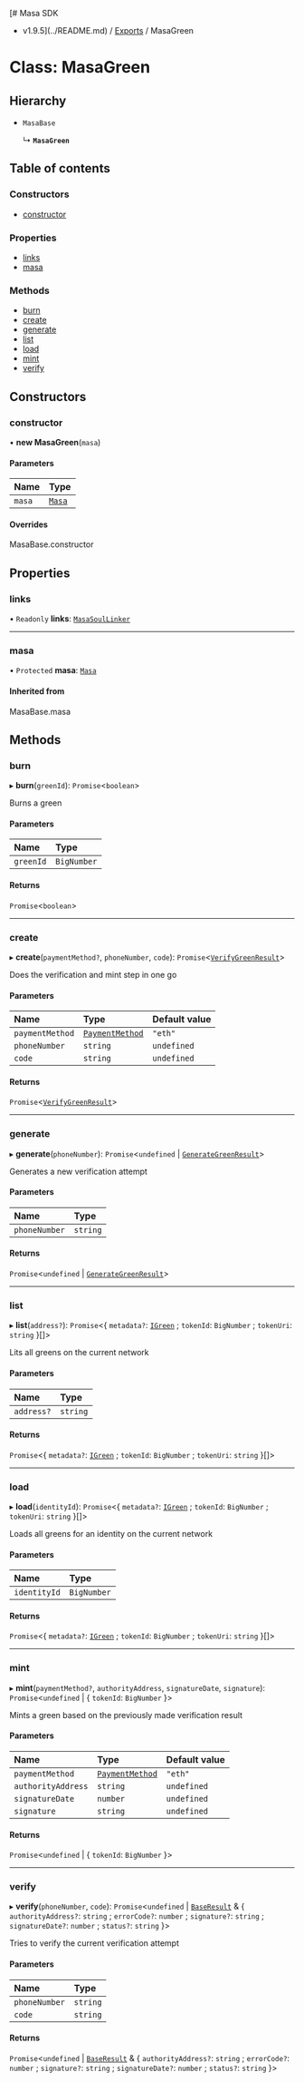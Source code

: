 [# Masa SDK
 - v1.9.5](../README.md) / [Exports](../modules.md) / MasaGreen

# Class: MasaGreen

## Hierarchy

- `MasaBase`

  ↳ **`MasaGreen`**

## Table of contents

### Constructors

- [constructor](MasaGreen.md#constructor)

### Properties

- [links](MasaGreen.md#links)
- [masa](MasaGreen.md#masa)

### Methods

- [burn](MasaGreen.md#burn)
- [create](MasaGreen.md#create)
- [generate](MasaGreen.md#generate)
- [list](MasaGreen.md#list)
- [load](MasaGreen.md#load)
- [mint](MasaGreen.md#mint)
- [verify](MasaGreen.md#verify)

## Constructors

### constructor

• **new MasaGreen**(`masa`)

#### Parameters

| Name | Type |
| :------ | :------ |
| `masa` | [`Masa`](Masa.md) |

#### Overrides

MasaBase.constructor

## Properties

### links

• `Readonly` **links**: [`MasaSoulLinker`](MasaSoulLinker.md)

___

### masa

• `Protected` **masa**: [`Masa`](Masa.md)

#### Inherited from

MasaBase.masa

## Methods

### burn

▸ **burn**(`greenId`): `Promise`<`boolean`\>

Burns a green

#### Parameters

| Name | Type |
| :------ | :------ |
| `greenId` | `BigNumber` |

#### Returns

`Promise`<`boolean`\>

___

### create

▸ **create**(`paymentMethod?`, `phoneNumber`, `code`): `Promise`<[`VerifyGreenResult`](../interfaces/VerifyGreenResult.md)\>

Does the verification and mint step in one go

#### Parameters

| Name | Type | Default value |
| :------ | :------ | :------ |
| `paymentMethod` | [`PaymentMethod`](../modules.md#paymentmethod) | `"eth"` |
| `phoneNumber` | `string` | `undefined` |
| `code` | `string` | `undefined` |

#### Returns

`Promise`<[`VerifyGreenResult`](../interfaces/VerifyGreenResult.md)\>

___

### generate

▸ **generate**(`phoneNumber`): `Promise`<`undefined` \| [`GenerateGreenResult`](../interfaces/GenerateGreenResult.md)\>

Generates a new verification attempt

#### Parameters

| Name | Type |
| :------ | :------ |
| `phoneNumber` | `string` |

#### Returns

`Promise`<`undefined` \| [`GenerateGreenResult`](../interfaces/GenerateGreenResult.md)\>

___

### list

▸ **list**(`address?`): `Promise`<{ `metadata?`: [`IGreen`](../interfaces/IGreen.md) ; `tokenId`: `BigNumber` ; `tokenUri`: `string`  }[]\>

Lits all greens on the current network

#### Parameters

| Name | Type |
| :------ | :------ |
| `address?` | `string` |

#### Returns

`Promise`<{ `metadata?`: [`IGreen`](../interfaces/IGreen.md) ; `tokenId`: `BigNumber` ; `tokenUri`: `string`  }[]\>

___

### load

▸ **load**(`identityId`): `Promise`<{ `metadata?`: [`IGreen`](../interfaces/IGreen.md) ; `tokenId`: `BigNumber` ; `tokenUri`: `string`  }[]\>

Loads all greens for an identity on the current network

#### Parameters

| Name | Type |
| :------ | :------ |
| `identityId` | `BigNumber` |

#### Returns

`Promise`<{ `metadata?`: [`IGreen`](../interfaces/IGreen.md) ; `tokenId`: `BigNumber` ; `tokenUri`: `string`  }[]\>

___

### mint

▸ **mint**(`paymentMethod?`, `authorityAddress`, `signatureDate`, `signature`): `Promise`<`undefined` \| { `tokenId`: `BigNumber`  }\>

Mints a green based on the previously made verification result

#### Parameters

| Name | Type | Default value |
| :------ | :------ | :------ |
| `paymentMethod` | [`PaymentMethod`](../modules.md#paymentmethod) | `"eth"` |
| `authorityAddress` | `string` | `undefined` |
| `signatureDate` | `number` | `undefined` |
| `signature` | `string` | `undefined` |

#### Returns

`Promise`<`undefined` \| { `tokenId`: `BigNumber`  }\>

___

### verify

▸ **verify**(`phoneNumber`, `code`): `Promise`<`undefined` \| [`BaseResult`](../interfaces/BaseResult.md) & { `authorityAddress?`: `string` ; `errorCode?`: `number` ; `signature?`: `string` ; `signatureDate?`: `number` ; `status?`: `string`  }\>

Tries to verify the current verification attempt

#### Parameters

| Name | Type |
| :------ | :------ |
| `phoneNumber` | `string` |
| `code` | `string` |

#### Returns

`Promise`<`undefined` \| [`BaseResult`](../interfaces/BaseResult.md) & { `authorityAddress?`: `string` ; `errorCode?`: `number` ; `signature?`: `string` ; `signatureDate?`: `number` ; `status?`: `string`  }\>
